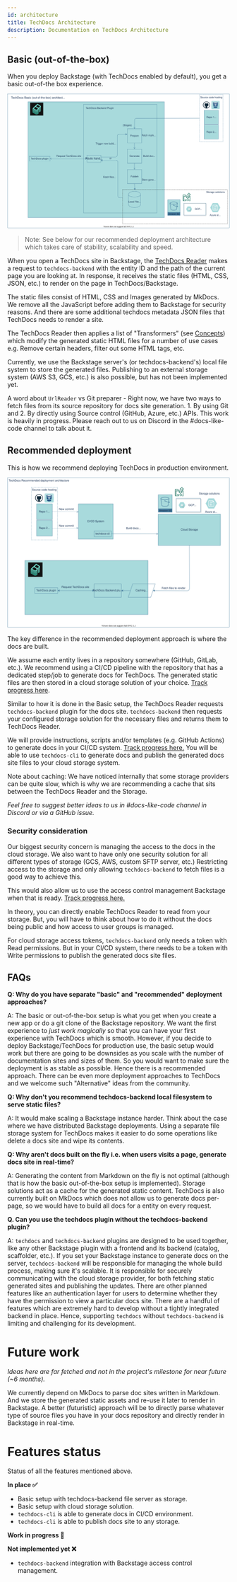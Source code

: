 ```yaml
---
id: architecture
title: TechDocs Architecture
description: Documentation on TechDocs Architecture
---
```


## Basic (out-of-the-box)

When you deploy Backstage (with TechDocs enabled by default), you get a basic
out-of-the box experience.

<img data-zoomable src="../../assets/techdocs/architecture-basic.drawio.svg" alt="TechDocs Architecture diagram" />

> Note: See below for our recommended deployment architecture which takes care
> of stability, scalability and speed.

When you open a TechDocs site in Backstage, the
[TechDocs Reader](./concepts.md#techdocs-reader) makes a request to
`techdocs-backend` with the entity ID and the path of the current page you are
looking at. In response, it receives the static files (HTML, CSS, JSON, etc.) to
render on the page in TechDocs/Backstage.

The static files consist of HTML, CSS and Images generated by MkDocs. We remove
all the JavaScript before adding them to Backstage for security reasons. And
there are some additional techdocs metadata JSON files that TechDocs needs to
render a site.

The TechDocs Reader then applies a list of "Transformers" (see
[Concepts](./concepts.md)) which modify the generated static HTML files for a
number of use cases e.g. Remove certain headers, filter out some HTML tags, etc.

Currently, we use the Backstage server's (or techdocs-backend's) local file
system to store the generated files. Publishing to an external storage system
(AWS S3, GCS, etc.) is also possible, but has not been implemented yet.

A word about `UrlReader` vs Git preparer - Right now, we have two ways to fetch
files from its source repository for docs site generation. 1. By using Git
and 2. By directly using Source control (GitHub, Azure, etc.) APIs. This work is
heavily in progress. Please reach out to us on Discord in the #docs-like-code
channel to talk about it.

## Recommended deployment

This is how we recommend deploying TechDocs in production environment.

<img data-zoomable src="../../assets/techdocs/architecture-recommended.drawio.svg" alt="TechDocs Architecture diagram" />

The key difference in the recommended deployment approach is where the docs are
built.

We assume each entity lives in a repository somewhere (GitHub, GitLab, etc.). We
recommend using a CI/CD pipeline with the repository that has a dedicated
step/job to generate docs for TechDocs. The generated static files are then
stored in a cloud storage solution of your choice.
[Track progress here](https://github.com/backstage/backstage/issues/3096).

Similar to how it is done in the Basic setup, the TechDocs Reader requests
`techdocs-backend` plugin for the docs site. `techdocs-backend` then requests
your configured storage solution for the necessary files and returns them to
TechDocs Reader.

We will provide instructions, scripts and/or templates (e.g. GitHub Actions) to
generate docs in your CI/CD system.
[Track progress here.](https://github.com/backstage/backstage/issues/3400) You
will be able to use `techdocs-cli` to generate docs and publish the generated
docs site files to your cloud storage system.

Note about caching: We have noticed internally that some storage providers can
be quite slow, which is why we are recommending a cache that sits between the
TechDocs Reader and the Storage.

_Feel free to suggest better ideas to us in #docs-like-code channel in Discord
or via a GitHub issue._

### Security consideration

Our biggest security concern is managing the access to the docs in the cloud
storage. We also want to have only one security solution for all different types
of storage (GCS, AWS, custom SFTP server, etc.) Restricting access to the
storage and only allowing `techdocs-backend` to fetch files is a good way to
achieve this.

This would also allow us to use the access control management Backstage when
that is ready.
[Track progress here.](https://github.com/backstage/backstage/issues/3218)

In theory, you can directly enable TechDocs Reader to read from your storage.
But, you will have to think about how to do it without the docs being public and
how access to user groups is managed.

For cloud storage access tokens, `techdocs-backend` only needs a token with Read
permissions. But in your CI/CD system, there needs to be a token with Write
permissions to publish the generated docs site files.

## FAQs

**Q: Why do you have separate "basic" and "recommended" deployment approaches?**

A: The basic or out-of-the-box setup is what you get when you create a new app
or do a git clone of the Backstage repository. We want the first experience to
_just work magically_ so that you can have your first experience with TechDocs
which is smooth. However, if you decide to deploy Backstage/TechDocs for
production use, the basic setup would work but there are going to be downsides
as you scale with the number of documentation sites and sizes of them. So you
would want to make sure the deployment is as stable as possible. Hence there is
a recommended approach. There can be even more deployment approaches to TechDocs
and we welcome such "Alternative" ideas from the community.

**Q: Why don't you recommend techdocs-backend local filesystem to serve static
files?**

A: It would make scaling a Backstage instance harder. Think about the case where
we have distributed Backstage deployments. Using a separate file storage system
for TechDocs makes it easier to do some operations like delete a docs site and
wipe its contents.

**Q: Why aren't docs built on the fly i.e. when users visits a page, generate
docs site in real-time?**

A: Generating the content from Markdown on the fly is not optimal (although that
is how the basic out-of-the-box setup is implemented). Storage solutions act as
a cache for the generated static content. TechDocs is also currently built on
MkDocs which does not allow us to generate docs per-page, so we would have to
build all docs for a entity on every request.

**Q. Can you use the techdocs plugin without the techdocs-backend plugin?**

A: `techdocs` and `techdocs-backend` plugins are designed to be used together,
like any other Backstage plugin with a frontend and its backend (catalog,
scaffolder, etc.). If you set your Backstage instance to generate docs on the
server, `techdocs-backend` will be responsible for managing the whole build
process, making sure it's scalable. It is responsible for securely communicating
with the cloud storage provider, for both fetching static generated sites and
publishing the updates. There are other planned features like an authentication
layer for users to determine whether they have the permission to view a
particular docs site. There are a handful of features which are extremely hard
to develop without a tightly integrated backend in place. Hence, supporting
`techdocs` without `techdocs-backend` is limiting and challenging for its
development.

# Future work

_Ideas here are far fetched and not in the project's milestone for near future
(~6 months)._

We currently depend on MkDocs to parse doc sites written in Markdown. And we
store the generated static assets and re-use it later to render in Backstage. A
better (futuristic) approach will be to directly parse whatever type of source
files you have in your docs repository and directly render in Backstage in
real-time.

# Features status

Status of all the features mentioned above.

**In place ✅**

- Basic setup with techdocs-backend file server as storage.
- Basic setup with cloud storage solution.
- `techdocs-cli` is able to generate docs in CI/CD environment.
- `techdocs-cli` is able to publish docs site to any storage.

**Work in progress 🚧**

**Not implemented yet ❌**

- `techdocs-backend` integration with Backstage access control management.

